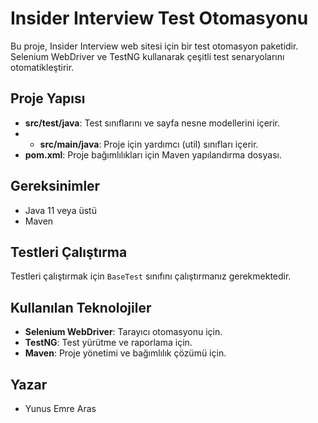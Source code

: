 # Insider Interview Test Otomasyonu

Bu proje, Insider Interview web sitesi için bir test otomasyon paketidir. Selenium WebDriver ve TestNG kullanarak çeşitli test senaryolarını otomatikleştirir.

## Proje Yapısı

- **src/test/java**: Test sınıflarını ve sayfa nesne modellerini içerir.
- - **src/main/java**: Proje için yardımcı (util) sınıfları içerir.
- **pom.xml**: Proje bağımlılıkları için Maven yapılandırma dosyası.

## Gereksinimler

- Java 11 veya üstü
- Maven

## Testleri Çalıştırma

Testleri çalıştırmak için `BaseTest` sınıfını çalıştırmanız gerekmektedir.

## Kullanılan Teknolojiler

- **Selenium WebDriver**: Tarayıcı otomasyonu için.
- **TestNG**: Test yürütme ve raporlama için.
- **Maven**: Proje yönetimi ve bağımlılık çözümü için.

## Yazar

- Yunus Emre Aras
